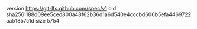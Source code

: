 version https://git-lfs.github.com/spec/v1
oid sha256:188d09ee5ced800a48f62b36d1a6d540e4cccbd606b5efa4469722aa51857c1d
size 5754
